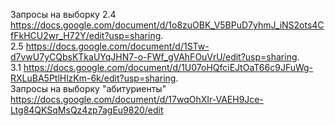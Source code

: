 Запросы на выборку 2.4 https://docs.google.com/document/d/1o8zuOBK_V5BPuD7yhmJ_iNS2ots4CfFkHCU2wr_H72Y/edit?usp=sharing.  
2.5 https://docs.google.com/document/d/1STw-d7vwU7yCQbsKTkaUYqJHN7-o-FWf_gVAhFOuVrU/edit?usp=sharing.  
3.1 https://docs.google.com/document/d/1U07oHQfciEJtOaT66c9JFuWg-RXLuBA5PtlHlzKm-6k/edit?usp=sharing.   
Запросы на выборку "абитуриенты" https://docs.google.com/document/d/17wqOhXIr-VAEH9Jce-Ltg84QKSqMsQz4zp7agEu9820/edit
